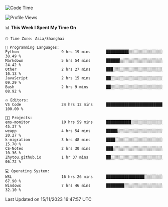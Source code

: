 <!--START_SECTION:waka-->
![Code Time](http://img.shields.io/badge/Code%20Time-1%2C375%20hrs%2040%20mins-blue)

![Profile Views](http://img.shields.io/badge/Profile%20Views-0-blue)

📊 **This Week I Spent My Time On** 

```text
🕑︎ Time Zone: Asia/Shanghai

💬 Programming Languages: 
Python                   9 hrs 19 mins       ██████████░░░░░░░░░░░░░░░   38.49 % 
Markdown                 5 hrs 54 mins       ██████░░░░░░░░░░░░░░░░░░░   24.42 % 
Other                    2 hrs 27 mins       ███░░░░░░░░░░░░░░░░░░░░░░   10.13 % 
JavaScript               2 hrs 15 mins       ██░░░░░░░░░░░░░░░░░░░░░░░   09.29 % 
Bash                     2 hrs 9 mins        ██░░░░░░░░░░░░░░░░░░░░░░░   08.92 % 

🔥 Editors: 
VS Code                  24 hrs 12 mins      █████████████████████████   100.00 % 

🐱‍💻 Projects: 
ems-monitor              10 hrs 59 mins      ███████████░░░░░░░░░░░░░░   45.37 % 
weapp                    4 hrs 54 mins       █████░░░░░░░░░░░░░░░░░░░░   20.27 % 
k-migration              3 hrs 48 mins       ████░░░░░░░░░░░░░░░░░░░░░   15.70 % 
CS-Notes                 2 hrs 30 mins       ███░░░░░░░░░░░░░░░░░░░░░░   10.36 % 
Zhytou.github.io         1 hr 37 mins        ██░░░░░░░░░░░░░░░░░░░░░░░   06.72 % 

💻 Operating System: 
WSL                      16 hrs 26 mins      █████████████████░░░░░░░░   67.90 % 
Windows                  7 hrs 46 mins       ████████░░░░░░░░░░░░░░░░░   32.10 % 
```


 Last Updated on 15/11/2023 16:47:57 UTC
<!--END_SECTION:waka-->